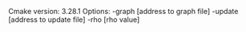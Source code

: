 Cmake version: 3.28.1
Options:
  -graph [address to graph file] -update [address to update file] -rho [rho value]
